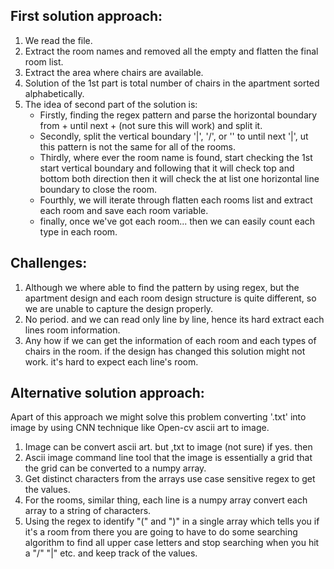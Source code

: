 ## First solution approach:
1. We read the file.
2. Extract the room names and removed all the empty and flatten the final room list.
3. Extract the area where chairs are available.
4. Solution of the 1st part is total number of chairs in the apartment sorted alphabetically.
5. The idea of second part of the solution is:
   - Firstly, finding the regex pattern and parse the horizontal boundary from + until next + (not sure this will work) and split it.
   - Secondly, split the vertical boundary '|', '/', or '\' to until next '|', ut this pattern is not the same for all of the rooms.
   - Thirdly, where ever the room name is found, start checking the 1st start vertical boundary and following that it will check top and bottom both direction then it will check the at list one horizontal line boundary to close the room.
   - Fourthly, we will iterate through flatten each rooms list and extract each room and save each room variable.
   - finally, once we've got each room... then we can easily count each type in each room.
   
   
## Challenges:
1. Although we where able to find the pattern by using regex, but the apartment design and each room design structure is quite different, so we are unable to capture the design properly.
2. No period. and we can read only line by line, hence its hard extract each lines room information.
3. Any how if we can get the information of each room and each types of chairs in the room. if the design has changed this solution might not work. it's hard to expect each line's room.

## Alternative solution approach:
Apart of this approach we might solve this problem converting '.txt' into image by using CNN technique like Open-cv ascii art to image.

1. Image can be convert ascii art. but ,txt to image (not sure) if yes. then
1. Ascii image command line tool that the image is essentially a grid that the grid can be converted to a numpy array.
3. Get distinct characters from the arrays use case sensitive regex to get the values.
4. For the rooms, similar thing, each line is a numpy array convert each array to a string of characters.
5. Using the regex to identify "(" and ")" in a single array which tells you if it's a room from there you are going to have to do some searching algorithm to find all upper case letters and stop searching when you hit a "/" "|" etc. and keep track of the values.
